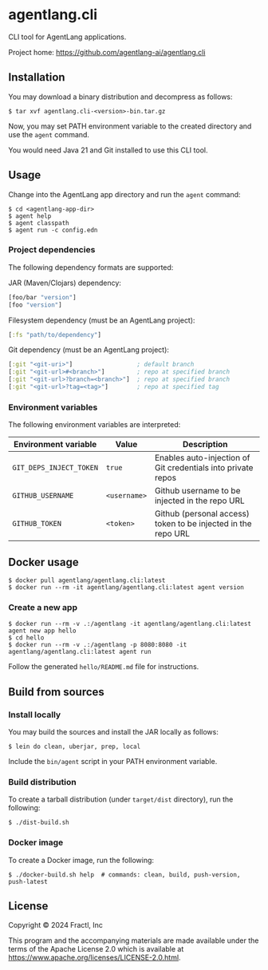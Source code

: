 # agentlang.cli

CLI tool for AgentLang applications.

Project home: https://github.com/agentlang-ai/agentlang.cli


## Installation

You may download a binary distribution and decompress as follows:

```shell
$ tar xvf agentlang.cli-<version>-bin.tar.gz
```

Now, you may set PATH environment variable to the created directory and use the `agent` command.

You would need Java 21 and Git installed to use this CLI tool.


## Usage

Change into the AgentLang app directory and run the `agent` command:

```shell
$ cd <agentlang-app-dir>
$ agent help
$ agent classpath
$ agent run -c config.edn
```

### Project dependencies

The following dependency formats are supported:

JAR (Maven/Clojars) dependency:
```clojure
[foo/bar "version"]
[foo "version"]
```

Filesystem dependency (must be an AgentLang project):
```clojure
[:fs "path/to/dependency"]
```

Git dependency (must be an AgentLang project):
```clojure
[:git "<git-uri>"]                  ; default branch
[:git "<git-url>#<branch>"]         ; repo at specified branch
[:git "<git-url>?branch=<branch>"]  ; repo at specified branch
[:git "<git-url>?tag=<tag>"]        ; repo at specified tag
```

### Environment variables

The following environment variables are interpreted:

| Environment variable    | Value        | Description                                                  |
|-------------------------|--------------|--------------------------------------------------------------|
| `GIT_DEPS_INJECT_TOKEN` | `true`       | Enables auto-injection of Git credentials into private repos |
| `GITHUB_USERNAME`       | `<username>` | Github username to be injected in the repo URL               |
| `GITHUB_TOKEN`          | `<token>`    | Github (personal access) token to be injected in the repo URL| 


## Docker usage

```shell
$ docker pull agentlang/agentlang.cli:latest
$ docker run --rm -it agentlang/agentlang.cli:latest agent version
```

### Create a new app

```shell
$ docker run --rm -v .:/agentlang -it agentlang/agentlang.cli:latest agent new app hello
$ cd hello
$ docker run --rm -v .:/agentlang -p 8080:8080 -it agentlang/agentlang.cli:latest agent run
```

Follow the generated `hello/README.md` file for instructions.


## Build from sources

### Install locally

You may build the sources and install the JAR locally as follows:

```shell
$ lein do clean, uberjar, prep, local
```

Include the `bin/agent` script in your PATH environment variable.

### Build distribution

To create a tarball distribution (under `target/dist` directory), run the following:

```shell
$ ./dist-build.sh
```

### Docker image

To create a Docker image, run the following:

```shell
$ ./docker-build.sh help  # commands: clean, build, push-version, push-latest
```


## License

Copyright © 2024 Fractl, Inc

This program and the accompanying materials are made available under the
terms of the Apache License 2.0 which is available at
https://www.apache.org/licenses/LICENSE-2.0.html.
